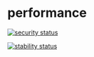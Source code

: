 # performance

[![security status](https://www.meterian.io/badge/gh/uparix/performance/security)](https://www.meterian.io/report/gh/uparix/performance)

[![stability status](https://www.meterian.io/badge/gh/uparix/performance/stability)](https://www.meterian.io/report/gh/uparix/performance)
